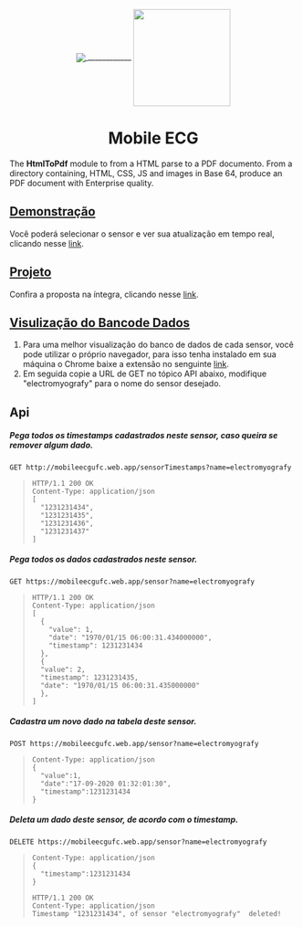 <p align="center">
  <a href="https://mobileecgufc.web.app/">
    <img src="https://user-images.githubusercontent.com/17098382/92084131-52061480-ed9d-11ea-9acd-ec209bbed243.png" align="center" weight="400px"  margin="200px"/>
    </a>
    <span align="center" weight="400px"  margin="200px">
      ____________
    </span>
  <a href="http://www.ufc.br/">
    <img src="https://user-images.githubusercontent.com/17098382/92084392-b45f1500-ed9d-11ea-8ec9-09c7f1283b2c.png" align="center" height="170px" padding="400"/>
  </a>
</p>

<h1 align="center">Mobile ECG</h1>
<p align="left">
  The <strong>HtmlToPdf</strong> module to from a HTML parse to a PDF documento. From a directory containing, HTML, CSS, JS and images in Base 64, produce an PDF document with Enterprise quality.
</p>

<p align="left">
  <h2 align="left">
    <a href="https://mobileecgufc.web.app/">
      Demonstração
    </a>

  </h2>
  <p align="left">
   Você poderá selecionar o sensor e ver sua atualização em tempo real, clicando nesse <a href="https://mobileecgufc.web.app/">link</a>.
   </p>
</p>

<p align="left">
  <h2 align="left">
    <a href="https://github.com/juloko/MobileECG/blob/master/project.pdf">
      Projeto
    </a>
  </h2>
  <p align="left">
      Confira a proposta na íntegra, clicando nesse <a href="https://github.com/juloko/MobileECG/blob/master/project.pdf">link</a>.
   </p>
</p>

<p align="left">
  <h2 align="left">
    <a href="https://chrome.google.com/webstore/detail/json-viewer/gbmdgpbipfallnflgajpaliibnhdgobh">
      Visulização do Bancode Dados
    </a>
  </h2>
  <p align="left">
    <ol>
    <li>
      Para uma melhor visualização do banco de dados de cada sensor, você pode utilizar o próprio navegador, para isso tenha instalado em sua máquina o Chrome  baixe a extensão no senguinte <a href="https://chrome.google.com/webstore/detail/json-viewer/gbmdgpbipfallnflgajpaliibnhdgobh">link</a>.
    </li>
    <li>
      Em seguida copie a URL de GET no tópico API abaixo, modifique "electromyografy" para o nome do sensor desejado.
    </li>
    </ol>
</p>

<p align="left">
   <h2 align="left">Api</h2>
   <h5 align="left">Pega todos os timestamps cadastrados neste sensor, caso queira se remover algum dado.</h5>

`GET http://mobileecgufc.web.app/sensorTimestamps?name=electromyografy`

> ```http
> HTTP/1.1 200 OK
> Content-Type: application/json
> [
>   "1231231434",
>   "1231231435",
>   "1231231436",
>   "1231231437"
> ]
> ```

  <h5 align="left">Pega todos os dados cadastrados neste sensor.</h5>

`GET https://mobileecgufc.web.app/sensor?name=electromyografy`

> ```http
> HTTP/1.1 200 OK
> Content-Type: application/json
> [
>   {
>     "value": 1,
>     "date": "1970/01/15 06:00:31.434000000",
>     "timestamp": 1231231434
>   },
>   {
>   "value": 2,
>   "timestamp": 1231231435,
>   "date": "1970/01/15 06:00:31.435000000"
>   },
> ]
> ```

  <h5 align="left">Cadastra um novo dado na tabela deste sensor.</h5>

`POST https://mobileecgufc.web.app/sensor?name=electromyografy`

> ```http
> Content-Type: application/json
> {
>   "value":1,
>   "date":"17-09-2020 01:32:01:30",
>   "timestamp":1231231434
> }
> ```

  <h5 align="left">Deleta um dado deste sensor, de acordo com o timestamp.</h5>

`DELETE https://mobileecgufc.web.app/sensor?name=electromyografy`

> ```http
> Content-Type: application/json
> {
>   "timestamp":1231231434
> }
> ```
>
> ```http
> HTTP/1.1 200 OK
> Content-Type: application/json
> Timestamp "1231231434", of sensor "electromyografy"  deleted!
> ```

</p>
